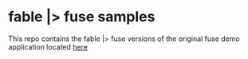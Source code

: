 # fable |> fuse samples
This repo contains the fable |> fuse versions of the original fuse demo application located [here](https://www.fusetools.com/examples)
